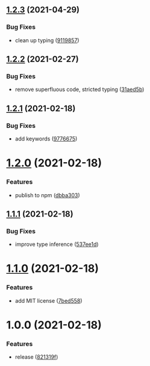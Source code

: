 ## [1.2.3](https://github.com/martinstark/throttle-ts/compare/v1.2.2...v1.2.3) (2021-04-29)


### Bug Fixes

* clean up typing ([9119857](https://github.com/martinstark/throttle-ts/commit/911985767846760b9b22a936e326a46313c77637))

## [1.2.2](https://github.com/martinstark/throttle-ts/compare/v1.2.1...v1.2.2) (2021-02-27)


### Bug Fixes

* remove superfluous code, stricted typing ([31aed5b](https://github.com/martinstark/throttle-ts/commit/31aed5ba67f9e6abd631fe1c5da276b57e4c90ec))

## [1.2.1](https://github.com/martinstark/throttle-ts/compare/v1.2.0...v1.2.1) (2021-02-18)


### Bug Fixes

* add keywords ([9776675](https://github.com/martinstark/throttle-ts/commit/9776675ae55674a4298f8e64e568600a4a8de989))

# [1.2.0](https://github.com/martinstark/throttle-ts/compare/v1.1.1...v1.2.0) (2021-02-18)


### Features

* publish to npm ([dbba303](https://github.com/martinstark/throttle-ts/commit/dbba303f7352a96042f5a61d5373fbfc2f835480))

## [1.1.1](https://github.com/martinstark/throttle-ts/compare/v1.1.0...v1.1.1) (2021-02-18)


### Bug Fixes

* improve type inference ([537ee1d](https://github.com/martinstark/throttle-ts/commit/537ee1d31e991162d8e38b119cbab16a63c01dcb))

# [1.1.0](https://github.com/martinstark/throttle-ts/compare/v1.0.0...v1.1.0) (2021-02-18)


### Features

* add MIT license ([7bed558](https://github.com/martinstark/throttle-ts/commit/7bed5582265b23d732c2b971ca828f0a5180b80d))

# 1.0.0 (2021-02-18)


### Features

* release ([821319f](https://github.com/martinstark/throttle-ts/commit/821319f5e5a40353db14e875158abb11538c280c))
